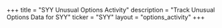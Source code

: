 +++
title = "SYY Unusual Options Activity"
description = "Track Unusual Options Data for SYY"
ticker = "SYY"
layout = "options_activity"
+++

